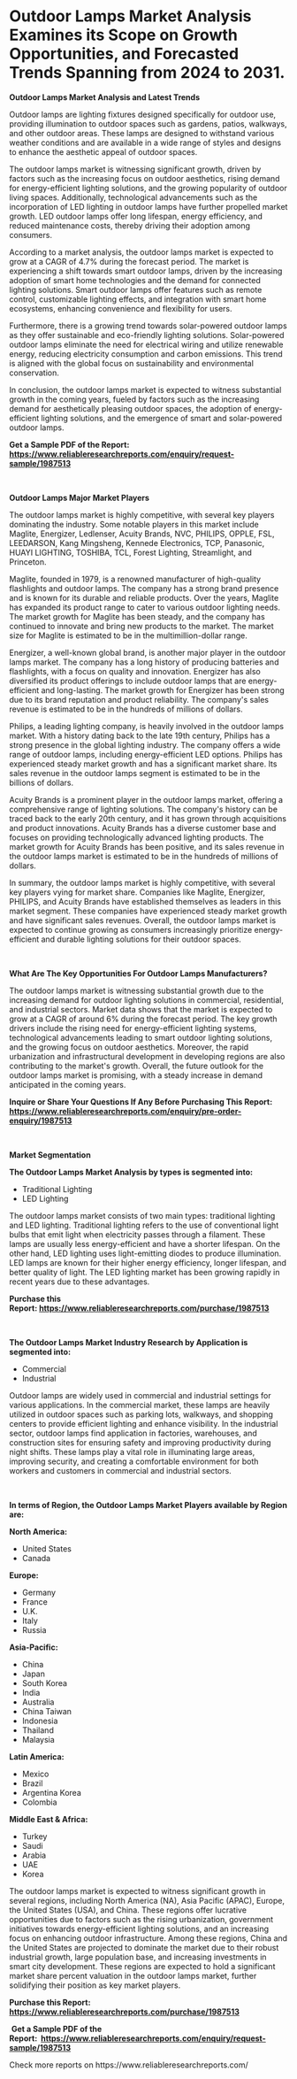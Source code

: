 <p><h1>Outdoor Lamps Market Analysis Examines its Scope on Growth Opportunities, and Forecasted Trends Spanning from 2024 to 2031.</h1></p><p><strong>Outdoor Lamps Market Analysis and Latest Trends</strong></p>
<p><p>Outdoor lamps are lighting fixtures designed specifically for outdoor use, providing illumination to outdoor spaces such as gardens, patios, walkways, and other outdoor areas. These lamps are designed to withstand various weather conditions and are available in a wide range of styles and designs to enhance the aesthetic appeal of outdoor spaces.</p><p>The outdoor lamps market is witnessing significant growth, driven by factors such as the increasing focus on outdoor aesthetics, rising demand for energy-efficient lighting solutions, and the growing popularity of outdoor living spaces. Additionally, technological advancements such as the incorporation of LED lighting in outdoor lamps have further propelled market growth. LED outdoor lamps offer long lifespan, energy efficiency, and reduced maintenance costs, thereby driving their adoption among consumers.</p><p>According to a market analysis, the outdoor lamps market is expected to grow at a CAGR of 4.7% during the forecast period. The market is experiencing a shift towards smart outdoor lamps, driven by the increasing adoption of smart home technologies and the demand for connected lighting solutions. Smart outdoor lamps offer features such as remote control, customizable lighting effects, and integration with smart home ecosystems, enhancing convenience and flexibility for users.</p><p>Furthermore, there is a growing trend towards solar-powered outdoor lamps as they offer sustainable and eco-friendly lighting solutions. Solar-powered outdoor lamps eliminate the need for electrical wiring and utilize renewable energy, reducing electricity consumption and carbon emissions. This trend is aligned with the global focus on sustainability and environmental conservation.</p><p>In conclusion, the outdoor lamps market is expected to witness substantial growth in the coming years, fueled by factors such as the increasing demand for aesthetically pleasing outdoor spaces, the adoption of energy-efficient lighting solutions, and the emergence of smart and solar-powered outdoor lamps.</p></p>
<p><strong>Get a Sample PDF of the Report:&nbsp; <a href="https://www.reliableresearchreports.com/enquiry/request-sample/1987513">https://www.reliableresearchreports.com/enquiry/request-sample/1987513</a></strong></p>
<p>&nbsp;</p>
<p><strong>Outdoor Lamps Major Market Players</strong></p>
<p><p>The outdoor lamps market is highly competitive, with several key players dominating the industry. Some notable players in this market include Maglite, Energizer, Ledlenser, Acuity Brands, NVC, PHILIPS, OPPLE, FSL, LEEDARSON, Kang Mingsheng, Kennede Electronics, TCP, Panasonic, HUAYI LIGHTING, TOSHIBA, TCL, Forest Lighting, Streamlight, and Princeton.</p><p>Maglite, founded in 1979, is a renowned manufacturer of high-quality flashlights and outdoor lamps. The company has a strong brand presence and is known for its durable and reliable products. Over the years, Maglite has expanded its product range to cater to various outdoor lighting needs. The market growth for Maglite has been steady, and the company has continued to innovate and bring new products to the market. The market size for Maglite is estimated to be in the multimillion-dollar range.</p><p>Energizer, a well-known global brand, is another major player in the outdoor lamps market. The company has a long history of producing batteries and flashlights, with a focus on quality and innovation. Energizer has also diversified its product offerings to include outdoor lamps that are energy-efficient and long-lasting. The market growth for Energizer has been strong due to its brand reputation and product reliability. The company's sales revenue is estimated to be in the hundreds of millions of dollars.</p><p>Philips, a leading lighting company, is heavily involved in the outdoor lamps market. With a history dating back to the late 19th century, Philips has a strong presence in the global lighting industry. The company offers a wide range of outdoor lamps, including energy-efficient LED options. Philips has experienced steady market growth and has a significant market share. Its sales revenue in the outdoor lamps segment is estimated to be in the billions of dollars.</p><p>Acuity Brands is a prominent player in the outdoor lamps market, offering a comprehensive range of lighting solutions. The company's history can be traced back to the early 20th century, and it has grown through acquisitions and product innovations. Acuity Brands has a diverse customer base and focuses on providing technologically advanced lighting products. The market growth for Acuity Brands has been positive, and its sales revenue in the outdoor lamps market is estimated to be in the hundreds of millions of dollars.</p><p>In summary, the outdoor lamps market is highly competitive, with several key players vying for market share. Companies like Maglite, Energizer, PHILIPS, and Acuity Brands have established themselves as leaders in this market segment. These companies have experienced steady market growth and have significant sales revenues. Overall, the outdoor lamps market is expected to continue growing as consumers increasingly prioritize energy-efficient and durable lighting solutions for their outdoor spaces.</p></p>
<p>&nbsp;</p>
<p><strong>What Are The Key Opportunities For Outdoor Lamps Manufacturers?</strong></p>
<p><p>The outdoor lamps market is witnessing substantial growth due to the increasing demand for outdoor lighting solutions in commercial, residential, and industrial sectors. Market data shows that the market is expected to grow at a CAGR of around 6% during the forecast period. The key growth drivers include the rising need for energy-efficient lighting systems, technological advancements leading to smart outdoor lighting solutions, and the growing focus on outdoor aesthetics. Moreover, the rapid urbanization and infrastructural development in developing regions are also contributing to the market's growth. Overall, the future outlook for the outdoor lamps market is promising, with a steady increase in demand anticipated in the coming years.</p></p>
<p><strong>Inquire or Share Your Questions If Any Before Purchasing This Report: <a href="https://www.reliableresearchreports.com/enquiry/pre-order-enquiry/1987513">https://www.reliableresearchreports.com/enquiry/pre-order-enquiry/1987513</a></strong></p>
<p>&nbsp;</p>
<p><strong>Market Segmentation</strong></p>
<p><strong>The Outdoor Lamps Market Analysis by types is segmented into:</strong></p>
<p><ul><li>Traditional Lighting</li><li>LED Lighting</li></ul></p>
<p><p>The outdoor lamps market consists of two main types: traditional lighting and LED lighting. Traditional lighting refers to the use of conventional light bulbs that emit light when electricity passes through a filament. These lamps are usually less energy-efficient and have a shorter lifespan. On the other hand, LED lighting uses light-emitting diodes to produce illumination. LED lamps are known for their higher energy efficiency, longer lifespan, and better quality of light. The LED lighting market has been growing rapidly in recent years due to these advantages.</p></p>
<p><strong>Purchase this Report:&nbsp;<a href="https://www.reliableresearchreports.com/purchase/1987513">https://www.reliableresearchreports.com/purchase/1987513</a></strong></p>
<p>&nbsp;</p>
<p><strong>The Outdoor Lamps Market Industry Research by Application is segmented into:</strong></p>
<p><ul><li>Commercial</li><li>Industrial</li></ul></p>
<p><p>Outdoor lamps are widely used in commercial and industrial settings for various applications. In the commercial market, these lamps are heavily utilized in outdoor spaces such as parking lots, walkways, and shopping centers to provide efficient lighting and enhance visibility. In the industrial sector, outdoor lamps find application in factories, warehouses, and construction sites for ensuring safety and improving productivity during night shifts. These lamps play a vital role in illuminating large areas, improving security, and creating a comfortable environment for both workers and customers in commercial and industrial sectors.</p></p>
<p>&nbsp;</p>
<p><strong>In terms of Region, the Outdoor Lamps Market Players available by Region are:</strong></p>
<p>
    <p> <strong> North America: </strong>
        <ul>
            <li>United States</li>
            <li>Canada</li>
        </ul>
        </p> 
    <p> <strong> Europe: </strong>
        <ul>
            <li>Germany</li>
            <li>France</li>
            <li>U.K.</li>
            <li>Italy</li>
            <li>Russia</li>
        </ul>
        </p> 
    <p> <strong> Asia-Pacific: </strong>
        <ul>
            <li>China</li>
            <li>Japan</li>
            <li>South Korea</li>
            <li>India</li>
            <li>Australia</li>
            <li>China Taiwan</li>
            <li>Indonesia</li>
            <li>Thailand</li>
            <li>Malaysia</li>
        </ul>
        </p> 
    <p> <strong> Latin America: </strong>
        <ul>
            <li>Mexico</li>
            <li>Brazil</li>
            <li>Argentina Korea</li>
            <li>Colombia</li>
        </ul>
        </p> 
    <p> <strong> Middle East & Africa: </strong>
        <ul>
            <li>Turkey</li>
            <li>Saudi</li>
            <li>Arabia</li>
            <li>UAE</li>
            <li>Korea</li>
        </ul>
    </p>
    </p>
<p><p>The outdoor lamps market is expected to witness significant growth in several regions, including North America (NA), Asia Pacific (APAC), Europe, the United States (USA), and China. These regions offer lucrative opportunities due to factors such as the rising urbanization, government initiatives towards energy-efficient lighting solutions, and an increasing focus on enhancing outdoor infrastructure. Among these regions, China and the United States are projected to dominate the market due to their robust industrial growth, large population base, and increasing investments in smart city development. These regions are expected to hold a significant market share percent valuation in the outdoor lamps market, further solidifying their position as key market players.</p></p>
<p><strong>Purchase this Report: <a href="https://www.reliableresearchreports.com/purchase/1987513">https://www.reliableresearchreports.com/purchase/1987513</a></strong></p>
<p>&nbsp;<strong>Get a Sample PDF of the Report:&nbsp;&nbsp;<a href="https://www.reliableresearchreports.com/enquiry/request-sample/1987513">https://www.reliableresearchreports.com/enquiry/request-sample/1987513</a></strong></p>
<p><strong></strong></p>
<p>Check more reports on https://www.reliableresearchreports.com/</p>